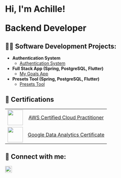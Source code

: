 <h1>Hi, I'm Achille! <br/><p>Backend Developer</p>
<h2>👨‍💻 Software Development Projects:</h2>

- <b>Authentication System</b>
  - [Authentication System](https://github.com/AchilleGrieco/authentication-system)
- <b>Full Stack App (Spring, PostgreSQL, Flutter)</b>
  - [My Goals App](https://github.com/AchilleGrieco/mygoalsapp)
- <b>Presets Tool (Spring, PostgreSQL, Flutter)</b>
  - [Presets Tool](https://github.com/AchilleGrieco/presets-tool)


<h2>📝 Certifications</h2>

<table>
    <tr>
        <td align="center">
            <img src="https://i.imgur.com/OKQhnO8.png" style="width: 50px;">
        </td>
        <td align="center">
            <a href="https://www.credly.com/badges/8e0b8f13-df61-4aca-8979-6eba5735f3b2/public_url">AWS Certified Cloud
                Practitioner</a>
        </td>
    </tr>
      <tr>
        <td align="center">
            <img src="https://i.imgur.com/xlTychZ.png" style="width: 50px;">
        </td>
        <td align="center">
            <a href="https://www.credly.com/badges/12890b63-f0bf-420c-aaa5-d9322048bedd/public_url">Google Data Analytics Certificate</a>
        </td>
    </tr>
</table>



<h2>🤝 Connect with me:</h2>

[<img align="left" alt="AchilleGrieco | LinkedIn" width="22px" src="https://cdn.jsdelivr.net/npm/simple-icons@v3/icons/linkedin.svg" />][linkedin]

[linkedin]: https://www.linkedin.com/in/achille-giulio-grieco/

<!--
**AchilleGrieco/AchilleGrieco** is a ✨ _special_ ✨ repository because its `README.md` (this file) appears on your GitHub profile.

Here are some ideas to get you started:

- 🔭 I’m currently working on ...
- 🌱 I’m currently learning ...
- 👯 I’m looking to collaborate on ...
- 🤔 I’m looking for help with ...
- 💬 Ask me about ...
- 📫 How to reach me: ...
- 😄 Pronouns: ...
- ⚡ Fun fact: ...
-->
